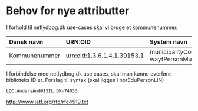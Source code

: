 # Behov for nye attributter #
I forhold til netlydbog.dk use-cases skal vi bruge et kommunenummer.

| **Dansk navn** | **URN:OID** | **System navn** | **Multipel** | **Status** |
|:---------------|:------------|:----------------|:-------------|:-----------|
| Kommunenummer  | urn:oid:1.3.6.1.4.1.39153.1 | municipalityCode / wayfPersonMunicipalityCode | nej          | MAY        |

I forbindelse med netlydbog.dk use cases, skal man kunne overføre biblioteks ID'er. Forslag til syntax (skal ligges i norEduPersonLIN)

```
LOC:AndersAnd@ISIL:DK-74033
```

http://www.ietf.org/rfc/rfc4519.txt